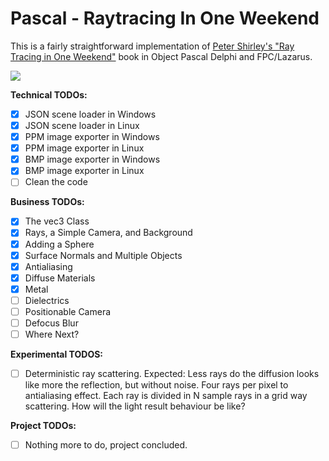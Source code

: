 # Pascal - Raytracing In One Weekend

This is a fairly straightforward implementation of [Peter Shirley's "Ray Tracing in One Weekend"](https://raytracing.github.io/books/RayTracingInOneWeekend.html) book in Object Pascal Delphi and FPC/Lazarus.

![](render_capa.png)

**Technical TODOs:**
- [x] JSON scene loader in Windows
- [x] JSON scene loader in Linux
- [x] PPM image exporter in Windows
- [x] PPM image exporter in Linux
- [x] BMP image exporter in Windows
- [x] BMP image exporter in Linux
- [ ] Clean the code

**Business TODOs:**
- [x] The vec3 Class
- [x] Rays, a Simple Camera, and Background
- [x] Adding a Sphere
- [x] Surface Normals and Multiple Objects
- [x] Antialiasing
- [x] Diffuse Materials
- [x] Metal
- [ ] Dielectrics
- [ ] Positionable Camera
- [ ] Defocus Blur
- [ ] Where Next?

**Experimental TODOS:**
- [ ] Deterministic ray scattering. Expected: Less rays do the diffusion looks like more the reflection, but without noise. Four rays per pixel to antialiasing effect. Each ray is divided in N sample rays in a grid way scattering. How will the light result behaviour be like?

**Project TODOs:**
- [ ] Nothing more to do, project concluded.
